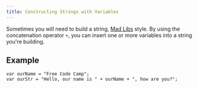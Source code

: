```yaml
---
title: Constructing Strings with Variables
---
```

Sometimes you will need to build a string, <a href='https://en.wikipedia.org/wiki/Mad_Libs' target='_blank' rel='nofollow'>Mad Libs</a> style. By using the concatenation operator `+`, you can insert one or more variables into a string you're building.

## Example

    var ourName = "Free Code Camp";
    var ourStr = "Hello, our name is " + ourName + ", how are you?";